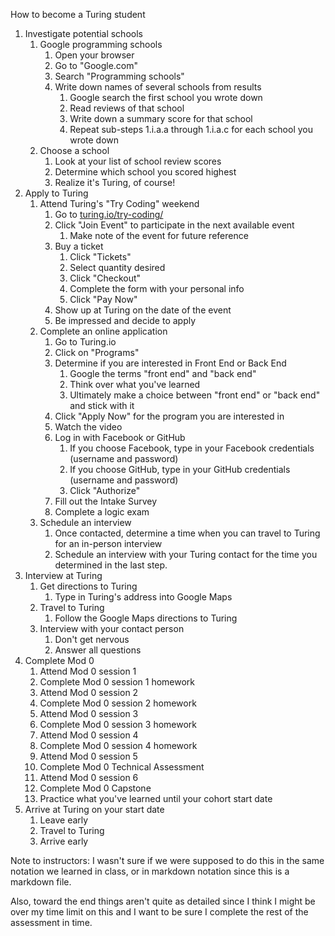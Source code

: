 How to become a Turing student

1. Investigate potential schools
    1. Google programming schools
        1. Open your browser
        2. Go to "Google.com"
        3. Search "Programming schools"
        4. Write down names of several schools from results
            1. Google search the first school you wrote down
            2. Read reviews of that school
            3. Write down a summary score for that school
            4. Repeat sub-steps 1.i.a.a through 1.i.a.c for each school you wrote down
    2. Choose a school
        1. Look at your list of school review scores
        2. Determine which school you scored highest
        3. Realize it's Turing, of course!
2. Apply to Turing
    1. Attend Turing's "Try Coding" weekend
        1. Go to [turing.io/try-coding/](https://turing.io/try-coding/)
        2. Click "Join Event" to participate in the next available event
            1. Make note of the event for future reference
        3. Buy a ticket
            1. Click "Tickets"
            2. Select quantity desired
            3. Click "Checkout"
            4. Complete the form with your personal info
            5. Click "Pay Now"
        4. Show up at Turing on the date of the event
        5. Be impressed and decide to apply
    2. Complete an online application
        1. Go to Turing.io
        2. Click on "Programs"
        3. Determine if you are interested in Front End or Back End
            1. Google the terms "front end" and "back end"
            2. Think over what you've learned
            3. Ultimately make a choice between "front end" or "back end" and stick with it
        4. Click "Apply Now" for the program you are interested in
        5. Watch the video
        6. Log in with Facebook or GitHub
            1. If you choose Facebook, type in your Facebook credentials (username and password)
            2. If you choose GitHub, type in your GitHub credentials (username and password)
            3. Click "Authorize"
        7. Fill out the Intake Survey
        8. Complete a logic exam
    3. Schedule an interview
        1. Once contacted, determine a time when you can travel to Turing for an in-person interview
        2. Schedule an interview with your Turing contact for the time you determined in the last step.
3. Interview at Turing
    1. Get directions to Turing
        1. Type in Turing's address into Google Maps
    2. Travel to Turing
        1. Follow the Google Maps directions to Turing
    3. Interview with your contact person
        1. Don't get nervous
        2. Answer all questions
4. Complete Mod 0
    1. Attend Mod 0 session 1
    2. Complete Mod 0 session 1 homework
    3. Attend Mod 0 session 2
    4. Complete Mod 0 session 2 homework
    5. Attend Mod 0 session 3
    6. Complete Mod 0 session 3 homework
    7. Attend Mod 0 session 4
    8. Complete Mod 0 session 4 homework
    9. Attend Mod 0 session 5
    10. Complete Mod 0 Technical Assessment
    11. Attend Mod 0 session 6
    12. Complete Mod 0 Capstone
    13. Practice what you've learned until your cohort start date
5. Arrive at Turing on your start date
    1. Leave early
    2. Travel to Turing
    3. Arrive early

Note to instructors: I wasn't sure if we were supposed to do this in the same notation we learned in class, or in markdown notation since this is a markdown file.

Also, toward the end things aren't quite as detailed since I think I might be over my time limit on this and I want to be sure I complete the rest of the assessment in time.

